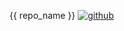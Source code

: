 {{ repo_name }} <a href="https://github.com/{{repo_name}}" target="_blank"><img alt="github" src="assets/shields/{{ repo_name | split: '/' | join: '-' }}.svg" align="top"></a>
